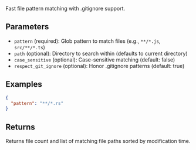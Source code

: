 Fast file pattern matching with .gitignore support.

## Parameters

- `pattern` (required): Glob pattern to match files (e.g., `**/*.js`, `src/**/*.ts`)
- `path` (optional): Directory to search within (defaults to current directory)
- `case_sensitive` (optional): Case-sensitive matching (default: false)
- `respect_git_ignore` (optional): Honor .gitignore patterns (default: true)

## Examples

```json
{
  "pattern": "**/*.rs"
}
```

## Returns

Returns file count and list of matching file paths sorted by modification time.
